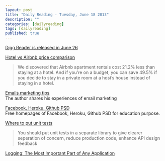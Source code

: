 ```yaml
---
layout: post
title: "Daily Reading - Tuesday, June 18 2013"
description: ""
categories: [dailyreading]
tags: [dailyreading]
published: true
---
```

[Digg Reader is released in June 26](http://blog.digg.com/post/53203926175/digg-reader-update)

<!--break-->

[Hotel vs Airbnb price comparison](http://priceonomics.com/hotels/)  
> We discovered that Airbnb apartment rentals cost 21.2% less than staying at a hotel. And if you’re on a budget, you can save 49.5% if you decide to stay in a private room at a host’s house instead of staying in a hotel.

[Emails marketing tips](http://viralsweep.com/blog/how-to-get-leads-sales-and-have-your-emails-read/)  
The author shares his experiences of email marketing

[Facebook, Heroku, Github PSD](http://lukechesser.github.io/Popular-UIs/)  
Free homepages of Facebook, Heroku, Github PSD for education purpose.

[Where to put unit tests](http://blog.ploeh.dk/2013/06/17/where-to-put-unit-tests/)  
> You should put unit tests in a separate library to give clearer seperation of concern, reduce production code, enhance API design feedback

[Logging: The Most Important Part of Any Application](http://www.nsprogrammer.com/2013/06/logging-to-disk-most-important-part-of.html)  

